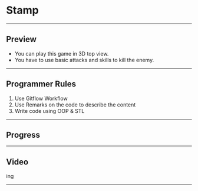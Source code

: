 # Stamp

---

## Preview
- You can play this game in 3D top view.
- You have to use basic attacks and skills to kill the enemy.

---

## Programmer Rules

1. Use Gitflow Workflow
2. Use Remarks on the code to describe the content
3. Write code using OOP & STL

---

## Progress

---

## Video

ing

---
